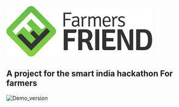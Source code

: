 ![farmer's friend](logo.png)

## A project for the smart india hackathon For farmers

![Demo_version](Demo_version.jpg)
